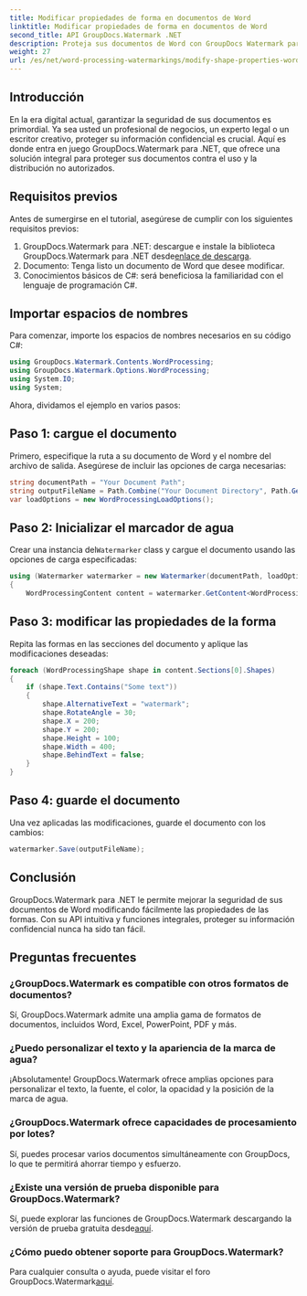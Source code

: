 ```yaml
---
title: Modificar propiedades de forma en documentos de Word
linktitle: Modificar propiedades de forma en documentos de Word
second_title: API GroupDocs.Watermark .NET
description: Proteja sus documentos de Word con GroupDocs Watermark para .NET. Modifique fácilmente las propiedades de la forma para mejorar la seguridad.
weight: 27
url: /es/net/word-processing-watermarkings/modify-shape-properties-word-docs/
---
```

## Introducción
En la era digital actual, garantizar la seguridad de sus documentos es primordial. Ya sea usted un profesional de negocios, un experto legal o un escritor creativo, proteger su información confidencial es crucial. Aquí es donde entra en juego GroupDocs.Watermark para .NET, que ofrece una solución integral para proteger sus documentos contra el uso y la distribución no autorizados.
## Requisitos previos
Antes de sumergirse en el tutorial, asegúrese de cumplir con los siguientes requisitos previos:
1.  GroupDocs.Watermark para .NET: descargue e instale la biblioteca GroupDocs.Watermark para .NET desde[enlace de descarga](https://releases.groupdocs.com/Watermark/net/).
2. Documento: Tenga listo un documento de Word que desee modificar.
3. Conocimientos básicos de C#: será beneficiosa la familiaridad con el lenguaje de programación C#.

## Importar espacios de nombres
Para comenzar, importe los espacios de nombres necesarios en su código C#:
```csharp
using GroupDocs.Watermark.Contents.WordProcessing;
using GroupDocs.Watermark.Options.WordProcessing;
using System.IO;
using System;
```
Ahora, dividamos el ejemplo en varios pasos:
## Paso 1: cargue el documento
Primero, especifique la ruta a su documento de Word y el nombre del archivo de salida. Asegúrese de incluir las opciones de carga necesarias:
```csharp
string documentPath = "Your Document Path";
string outputFileName = Path.Combine("Your Document Directory", Path.GetFileName(documentPath));
var loadOptions = new WordProcessingLoadOptions();
```
## Paso 2: Inicializar el marcador de agua
Crear una instancia del`Watermarker` class y cargue el documento usando las opciones de carga especificadas:
```csharp
using (Watermarker watermarker = new Watermarker(documentPath, loadOptions))
{
    WordProcessingContent content = watermarker.GetContent<WordProcessingContent>();
```
## Paso 3: modificar las propiedades de la forma
Repita las formas en las secciones del documento y aplique las modificaciones deseadas:
```csharp
foreach (WordProcessingShape shape in content.Sections[0].Shapes)
{
    if (shape.Text.Contains("Some text"))
    {
        shape.AlternativeText = "watermark";
        shape.RotateAngle = 30;
        shape.X = 200;
        shape.Y = 200;
        shape.Height = 100;
        shape.Width = 400;
        shape.BehindText = false;
    }
}
```
## Paso 4: guarde el documento
Una vez aplicadas las modificaciones, guarde el documento con los cambios:
```csharp
watermarker.Save(outputFileName);
```
## Conclusión
GroupDocs.Watermark para .NET le permite mejorar la seguridad de sus documentos de Word modificando fácilmente las propiedades de las formas. Con su API intuitiva y funciones integrales, proteger su información confidencial nunca ha sido tan fácil.

## Preguntas frecuentes
### ¿GroupDocs.Watermark es compatible con otros formatos de documentos?
Sí, GroupDocs.Watermark admite una amplia gama de formatos de documentos, incluidos Word, Excel, PowerPoint, PDF y más.
### ¿Puedo personalizar el texto y la apariencia de la marca de agua?
¡Absolutamente! GroupDocs.Watermark ofrece amplias opciones para personalizar el texto, la fuente, el color, la opacidad y la posición de la marca de agua.
### ¿GroupDocs.Watermark ofrece capacidades de procesamiento por lotes?
Sí, puedes procesar varios documentos simultáneamente con GroupDocs, lo que te permitirá ahorrar tiempo y esfuerzo.
### ¿Existe una versión de prueba disponible para GroupDocs.Watermark?
 Sí, puede explorar las funciones de GroupDocs.Watermark descargando la versión de prueba gratuita desde[aquí](https://releases.groupdocs.com/).
### ¿Cómo puedo obtener soporte para GroupDocs.Watermark?
 Para cualquier consulta o ayuda, puede visitar el foro GroupDocs.Watermark[aquí](https://forum.groupdocs.com/c/watermark/19).